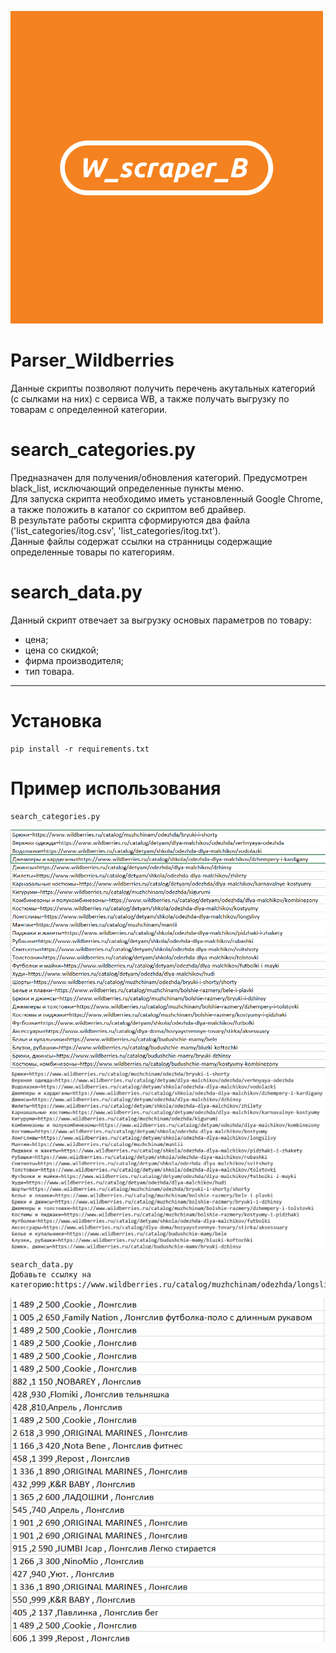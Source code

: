 ![logo](/img/logo.png)  
# Parser_Wildberries
Данные скрипты позволяют получить перечень акутальных категорий (с сылками на них) с сервиса WB, а также получать выгрузку по товарам с определенной категории.  
# search_categories.py  
Предназначен для получения/обновления категорий. Предусмотрен black_list, исключающий определенные пункты меню.  
Для запуска скрипта необходимо иметь установленный Google Chrome, а также положить в каталог со скриптом веб драйвер.  
В результате работы скрипта сформируются два файла ('list_categories/itog.csv', 'list_categories/itog.txt').  
Данные файлы содержат ссылки на странницы содержащие определенные товары по категориям.

# search_data.py  
Данный скрипт отвечает за выгрузку основых параметров по товару: 
* цена;
* цена со скидкой;
* фирма производителя;
* тип товара.  
*** 
# Установка  
```
pip install -r requirements.txt
```
# Пример использования
```
search_categories.py
```
![Пример_1](/img/example.png)  ![Пример_2](/img/example_2.png)

```
search_data.py 
Добавьте ссылку на категорию:https://www.wildberries.ru/catalog/muzhchinam/odezhda/longslivy
```
![Пример_3](/img/example_3.png)
